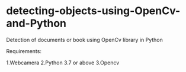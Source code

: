 # detecting-objects-using-OpenCv-and-Python
Detection of documents or book using OpenCv library in Python

Requirements:

1.Webcamera
2.Python 3.7 or above
3.Opencv
